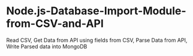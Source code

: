 # Node.js-Database-Import-Module-from-CSV-and-API
Read CSV, Get Data from API using fields from CSV, Parse Data from API, Write Parsed data into MongoDB
